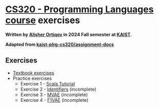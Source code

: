 # [CS320 - Programming Languages course](https://plrg.kaist.ac.kr/lectures/cs320-fall-2024) exercises

**Written by [Alisher Ortiqov](https://github.com/mcpeblocker) in 2024 Fall semester at [KAIST](https://www.kaist.ac.kr/en/).**

**Adapted from [kaist-plrg-cs320/assignment-docs](https://github.com/kaist-plrg-cs320/assignment-docs/tree/master)**

## Exercises

- [Textbook exercises](./textbook/)
- Practice exercises
  - Exercise 1 - [Scala Tutorial](./scala-tutorial/)
  - Exercise 2 - [Identifiers](./identifiers/) (incomplete)
  - Exercise 3 - [MVAE](./mvae/) (incomplete)
  - Exercise 4 - [F1VAE](./f1vae/) (incomplete)
